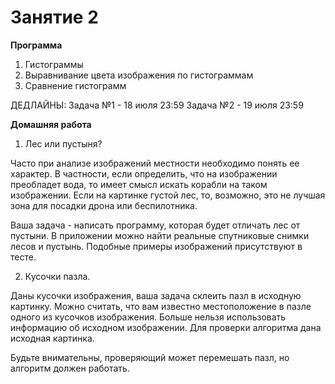 # Занятие 2

**Программа**
1. Гистограммы
2. Выравнивание цвета изображения по гистограммам 
3. Сравнение гистограмм

ДЕДЛАЙНЫ:
Задача №1 - 18 июля 23:59
Задача №2 - 19 июля 23:59

**Домашняя работа**
1. Лес или пустыня?

Часто при анализе изображений местности необходимо понять ее характер. В частности, если определить, что на изображении преобладет вода, то имеет смысл искать корабли на таком изображении. Если на картинке густой лес, то, возможно, это не лучшая зона для посадки дрона или беспилотника.

Ваша задача - написать программу, которая будет отличать лес от пустыни. В приложении можно найти реальные спутниковые снимки лесов и пустынь. Подобные примеры изображений присутствуют в тесте.

2. Кусочки пазла.

Даны кусочки изображения, ваша задача склеить пазл в исходную картинку. Можно считать, что вам известно местоположение в пазле одного из кусочков изображения. Больше нельзя использовать информацию об исходном изображении.
Для проверки алгоритма дана исходная картинка. 

Будьте внимательны, проверяющий может перемешать пазл, но алгоритм должен работать.